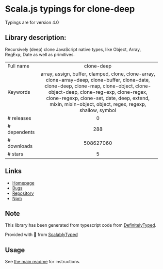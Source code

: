 
# Scala.js typings for clone-deep

Typings are for version 4.0

## Library description:
Recursively (deep) clone JavaScript native types, like Object, Array, RegExp, Date as well as primitives.

|                    |                 |
| ------------------ | :-------------: |
| Full name          | clone-deep |
| Keywords           | array, assign, buffer, clamped, clone, clone-array, clone-array-deep, clone-buffer, clone-date, clone-deep, clone-map, clone-object, clone-object-deep, clone-reg-exp, clone-regex, clone-regexp, clone-set, date, deep, extend, mixin, mixin-object, object, regex, regexp, shallow, symbol |
| # releases         | 0 |
| # dependents       | 288 |
| # downloads        | 508627060 |
| # stars            | 5 |

## Links
- [Homepage](https://github.com/jonschlinkert/clone-deep)
- [Bugs](https://github.com/jonschlinkert/clone-deep/issues)
- [Repository](https://github.com/jonschlinkert/clone-deep)
- [Npm](https://www.npmjs.com/package/clone-deep)
    


## Note
This library has been generated from typescript code from [DefinitelyTyped](https://definitelytyped.org).

Provided with :purple_heart: from [ScalablyTyped](https://github.com/oyvindberg/ScalablyTyped)

## Usage
See [the main readme](../../readme.md) for instructions.


